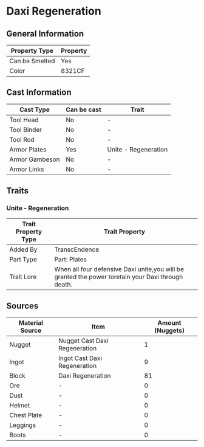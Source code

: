 # Daxi Regeneration

## General Information

| Property Type  | Property |
| -------------- | -------- |
| Can be Smelted | Yes      |
| Color          | 8321CF   |

## Cast Information

| Cast Type      | Can be cast | Trait                |
| -------------- | ----------- | -------------------- |
| Tool Head      | No          | -                    |
| Tool Binder    | No          | -                    |
| Tool Rod       | No          | -                    |
| Armor Plates   | Yes         | Unite - Regeneration |
| Armor Gambeson | No          | -                    |
| Armor Links    | No          | -                    |

## Traits

### Unite - Regeneration

| Trait Property Type | Trait Property                                                                                     |
| ------------------- | -------------------------------------------------------------------------------------------------- |
| Added By            | TranscEndence                                                                                      |
| Part Type           | Part: Plates                                                                                       |
| Trait Lore          | When all four defensive Daxi unite,you will be granted the power toretain your Daxi through death. |

## Sources

| Material Source | Item                          | Amount (Nuggets) |
| --------------- | ----------------------------- | ---------------- |
| Nugget          | Nugget Cast Daxi Regeneration | 1                |
| Ingot           | Ingot Cast Daxi Regeneration  | 9                |
| Block           | Daxi Regeneration             | 81               |
| Ore             | -                             | 0                |
| Dust            | -                             | 0                |
| Helmet          | -                             | 0                |
| Chest Plate     | -                             | 0                |
| Leggings        | -                             | 0                |
| Boots           | -                             | 0                |
